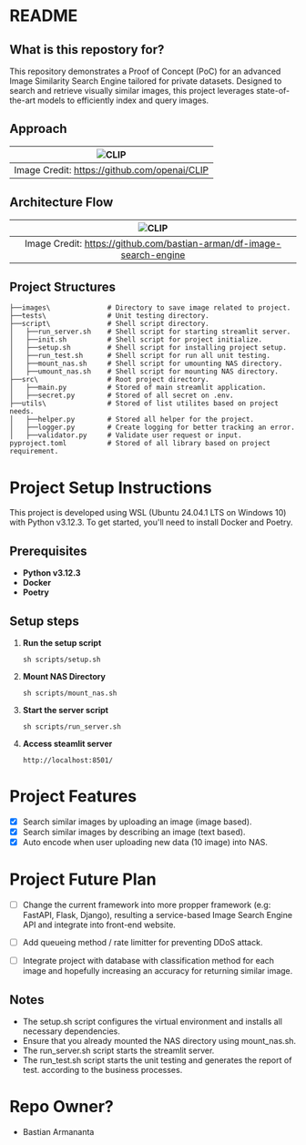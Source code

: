 # README #

## What is this repostory for? ##
This repository demonstrates a Proof of Concept (PoC) for an advanced Image Similarity Search Engine tailored for private datasets. Designed to search and retrieve visually similar images, this project leverages state-of-the-art models to efficiently index and query images.

## Approach
| ![CLIP](https://raw.githubusercontent.com/mlfoundations/open_clip/main/docs/CLIP.png) |
|:--:|
| Image Credit: https://github.com/openai/CLIP |

## Architecture Flow
| ![CLIP](https://github.com/bastian-arman/df-image-search-engine/blob/feature/global-nas/images/Architecture%20Flow.png) |
|:--:|
| Image Credit: https://github.com/bastian-arman/df-image-search-engine |

## Project Structures ##
```
├──images\              # Directory to save image related to project.
├──tests\               # Unit testing directory.
├──script\              # Shell script directory.
│   ├──run_server.sh    # Shell script for starting streamlit server.
│   ├──init.sh          # Shell script for project initialize.
│   ├──setup.sh         # Shell script for installing project setup.
│   ├──run_test.sh      # Shell script for run all unit testing.
│   ├──mount_nas.sh     # Shell script for umounting NAS directory.
│   ├──umount_nas.sh    # Shell script for mounting NAS directory.
├──src\                 # Root project directory.
│   ├──main.py          # Stored of main streamlit application.
│   ├──secret.py        # Stored of all secret on .env.
├──utils\               # Stored of list utilites based on project needs.
│   ├──helper.py        # Stored all helper for the project.
│   ├──logger.py        # Create logging for better tracking an error.
│   ├──validator.py     # Validate user request or input.
pyproject.toml          # Stored of all library based on project requirement.
```

# Project Setup Instructions
This project is developed using WSL (Ubuntu 24.04.1 LTS on Windows 10) with Python v3.12.3. To get started, you'll need to install Docker and Poetry.

## Prerequisites

- **Python v3.12.3**
- **Docker**
- **Poetry**

## Setup steps

1. **Run the setup script**
    ```
    sh scripts/setup.sh
    ```

2. **Mount NAS Directory**
    ```
    sh scripts/mount_nas.sh
    ```

3. **Start the server script**
    ```
    sh scripts/run_server.sh
    ```

4. **Access steamlit server**
    ```
    http://localhost:8501/
    ```

# Project Features
- [x] Search similar images by uploading an image (image based).
- [x] Search similar images by describing an image (text based).
- [x] Auto encode when user uploading new data (10 image) into NAS.

# Project Future Plan
- [ ] Change the current framework into more propper framework (e.g: FastAPI, Flask, Django), resulting a service-based Image Search Engine API and integrate into front-end website.
- [ ] Add queueing method / rate limitter for preventing DDoS attack.
- [ ] Integrate project with database with classification method for each image and hopefully increasing an accuracy for returning similar image.


## Notes
- The setup.sh script configures the virtual environment and installs all necessary dependencies.
- Ensure that you already mounted the NAS directory using mount_nas.sh.
- The run_server.sh script starts the streamlit server.
- The run_test.sh script starts the unit testing and generates the report of test.
according to the business processes.

# Repo Owner? #
* Bastian Armananta
